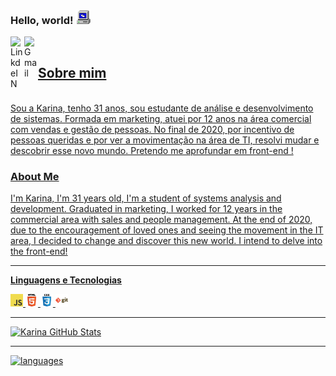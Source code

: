 ### Hello, world! <img src="https://github.com/TheDudeThatCode/TheDudeThatCode/blob/master/Assets/PC.gif" width="25px">
<a target="_blank" href="https://www.linkedin.com/in/karina-r-859339bb/">
<img align="left" alt="LinkdeIN" width="22px" src="https://cdn.jsdelivr.net/npm/simple-icons@v3/icons/linkedin.svg" />
</a>
<a target="_blank" href="mailto: karinasrochaeng@gmail.com">
<img align="left" alt="Gmail" width="22px" src="https://cdn.jsdelivr.net/npm/simple-icons@v3/icons/gmail.svg" />
<br/>


## Sobre mim
<br/>
Sou a Karina, tenho 31 anos, sou estudante de análise e desenvolvimento de sistemas.
Formada em marketing, atuei por 12 anos na área comercial com vendas e gestão de pessoas.
No final de 2020, por incentivo de pessoas queridas e por ver a movimentação na área de TI, resolvi mudar e descobrir esse novo mundo. Pretendo me aprofundar em front-end !

### About Me 
I'm Karina, I'm 31 years old, I'm a student of systems analysis and development. Graduated in marketing, I worked for 12 years in the commercial area with sales and people management. At the end of 2020, due to the encouragement of loved ones and seeing the movement in the IT area, I decided to change and discover this new world. I intend to delve into the front-end!  
***

**Linguagens e Tecnologias**

<code><img height="20" src="https://raw.githubusercontent.com/github/explore/80688e429a7d4ef2fca1e82350fe8e3517d3494d/topics/javascript/javascript.png"></code>
<code><img height="20" src="https://raw.githubusercontent.com/github/explore/80688e429a7d4ef2fca1e82350fe8e3517d3494d/topics/html/html.png"></code>
<code><img height="20" src="https://raw.githubusercontent.com/github/explore/80688e429a7d4ef2fca1e82350fe8e3517d3494d/topics/css/css.png"></code>
<code><img height="20" src="https://raw.githubusercontent.com/github/explore/80688e429a7d4ef2fca1e82350fe8e3517d3494d/topics/git/git.png"></code>


***

![Karina GitHub Stats](https://github-readme-stats.vercel.app/api?username=karinafukuda&show_icons=true)
***
![languages](https://github-readme-stats.vercel.app/api/top-langs/?username=Karinafukuda&hide=scss&layout=compact&theme=light&title_color=5f3594)

